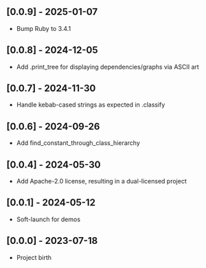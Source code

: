 ## [0.0.9] - 2025-01-07

- Bump Ruby to 3.4.1

## [0.0.8] - 2024-12-05

* Add .print_tree for displaying dependencies/graphs via ASCII art

## [0.0.7] - 2024-11-30

* Handle kebab-cased strings as expected in .classify

## [0.0.6] - 2024-09-26

* Add find_constant_through_class_hierarchy

## [0.0.4] - 2024-05-30

* Add Apache-2.0 license, resulting in a dual-licensed project

## [0.0.1] - 2024-05-12

* Soft-launch for demos

## [0.0.0] - 2023-07-18

* Project birth
